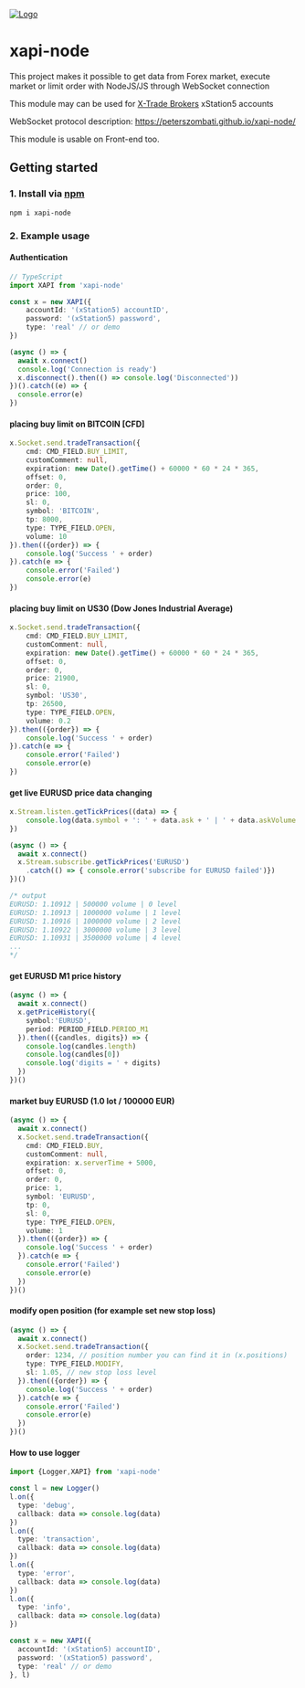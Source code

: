 [![Logo](https://github.com/peterszombati/xapi-node/raw/master/docs/xtb-logo.png)](https://www.xtb.com/en)

# xapi-node

This project makes it possible to get data from Forex market, execute market or limit order with NodeJS/JS through WebSocket connection

This module may can be used for [X-Trade Brokers](https://www.xtb.com/en) xStation5 accounts

WebSocket protocol description: https://peterszombati.github.io/xapi-node/

This module is usable on Front-end too.



## Getting started

### 1. Install via [npm](https://www.npmjs.com/package/xapi-node)

```
npm i xapi-node
```

### 2. Example usage
#### Authentication
```ts
// TypeScript
import XAPI from 'xapi-node'

const x = new XAPI({
    accountId: '(xStation5) accountID',
    password: '(xStation5) password',
    type: 'real' // or demo
})

(async () => {
  await x.connect()
  console.log('Connection is ready')
  x.disconnect().then(() => console.log('Disconnected'))
})().catch((e) => {
  console.error(e)
})
```

#### placing buy limit on BITCOIN [CFD]
```ts
x.Socket.send.tradeTransaction({
    cmd: CMD_FIELD.BUY_LIMIT,
    customComment: null,
    expiration: new Date().getTime() + 60000 * 60 * 24 * 365,
    offset: 0,
    order: 0,
    price: 100,
    sl: 0,
    symbol: 'BITCOIN',
    tp: 8000,
    type: TYPE_FIELD.OPEN,
    volume: 10
}).then(({order}) => {
    console.log('Success ' + order)
}).catch(e => {
    console.error('Failed')
    console.error(e)
})
```

#### placing buy limit on US30 (Dow Jones Industrial Average)
```ts
x.Socket.send.tradeTransaction({
    cmd: CMD_FIELD.BUY_LIMIT,
    customComment: null,
    expiration: new Date().getTime() + 60000 * 60 * 24 * 365,
    offset: 0,
    order: 0,
    price: 21900,
    sl: 0,
    symbol: 'US30',
    tp: 26500,
    type: TYPE_FIELD.OPEN,
    volume: 0.2
}).then(({order}) => {
    console.log('Success ' + order)
}).catch(e => {
    console.error('Failed')
    console.error(e)
})
```

#### get live EURUSD price data changing
```ts
x.Stream.listen.getTickPrices((data) => {
    console.log(data.symbol + ': ' + data.ask + ' | ' + data.askVolume + ' volume | ' + data.level + ' level' )
})

(async () => {
  await x.connect()
  x.Stream.subscribe.getTickPrices('EURUSD')
    .catch(() => { console.error('subscribe for EURUSD failed')})
})()

/* output
EURUSD: 1.10912 | 500000 volume | 0 level
EURUSD: 1.10913 | 1000000 volume | 1 level
EURUSD: 1.10916 | 1000000 volume | 2 level
EURUSD: 1.10922 | 3000000 volume | 3 level
EURUSD: 1.10931 | 3500000 volume | 4 level
...
*/
```
#### get EURUSD M1 price history
```ts
(async () => {
  await x.connect()
  x.getPriceHistory({
    symbol:'EURUSD',
    period: PERIOD_FIELD.PERIOD_M1
  }).then(({candles, digits}) => {
    console.log(candles.length)
    console.log(candles[0])
    console.log('digits = ' + digits)
  })
})()
```
#### market buy EURUSD (1.0 lot / 100000 EUR)
```ts
(async () => {
  await x.connect()
  x.Socket.send.tradeTransaction({
    cmd: CMD_FIELD.BUY,
    customComment: null,
    expiration: x.serverTime + 5000,
    offset: 0,
    order: 0,
    price: 1,
    symbol: 'EURUSD',
    tp: 0,
    sl: 0,
    type: TYPE_FIELD.OPEN,
    volume: 1
  }).then(({order}) => {
    console.log('Success ' + order)
  }).catch(e => {
    console.error('Failed')
    console.error(e)
  })
})()
```
#### modify open position (for example set new stop loss)
```ts
(async () => {
  await x.connect()
  x.Socket.send.tradeTransaction({
    order: 1234, // position number you can find it in (x.positions)
    type: TYPE_FIELD.MODIFY,
    sl: 1.05, // new stop loss level
  }).then(({order}) => {
    console.log('Success ' + order)
  }).catch(e => {
    console.error('Failed')
    console.error(e)
  })
})()
```
#### How to use logger
```ts
import {Logger,XAPI} from 'xapi-node'

const l = new Logger()
l.on({
  type: 'debug',
  callback: data => console.log(data)
})
l.on({
  type: 'transaction',
  callback: data => console.log(data)
})
l.on({
  type: 'error',
  callback: data => console.log(data)
})
l.on({
  type: 'info',
  callback: data => console.log(data)
})

const x = new XAPI({
  accountId: '(xStation5) accountID',
  password: '(xStation5) password',
  type: 'real' // or demo
}, l)
```
